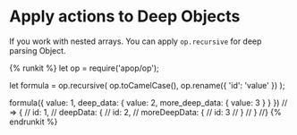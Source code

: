 # Apply actions to Deep Objects

If you work with nested arrays. You can apply `op.recursive` for deep parsing Object.

{% runkit %}
let op = require('apop/op');

let formula = op.recursive(
    op.toCamelCase(),
    op.rename({
      'id': 'value'
    })
);

formula({
  value: 1,
  deep_data: {
    value: 2,
    more_deep_data: {
      value: 3
    }
  }
})
// => {
// id: 1,
// deepData: {
//    id: 2,
//    moreDeepData: {
//      id: 3
//    }
//  }
//}
{% endrunkit %}



